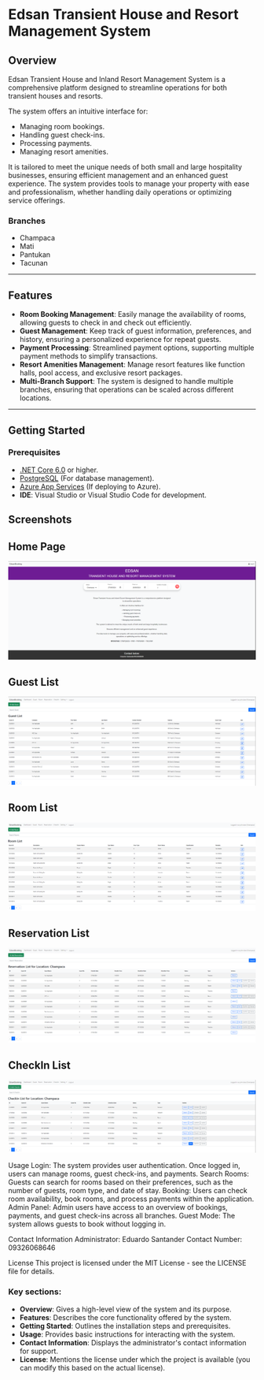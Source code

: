 # Edsan Transient House and Resort Management System

## Overview
Edsan Transient House and Inland Resort Management System is a comprehensive platform designed to streamline operations for both transient houses and resorts.

The system offers an intuitive interface for:
- Managing room bookings.
- Handling guest check-ins.
- Processing payments.
- Managing resort amenities.

It is tailored to meet the unique needs of both small and large hospitality businesses, ensuring efficient management and an enhanced guest experience. The system provides tools to manage your property with ease and professionalism, whether handling daily operations or optimizing service offerings.

### Branches
- Champaca
- Mati
- Pantukan
- Tacunan

---

## Features
- **Room Booking Management**: Easily manage the availability of rooms, allowing guests to check in and check out efficiently.
- **Guest Management**: Keep track of guest information, preferences, and history, ensuring a personalized experience for repeat guests.
- **Payment Processing**: Streamlined payment options, supporting multiple payment methods to simplify transactions.
- **Resort Amenities Management**: Manage resort features like function halls, pool access, and exclusive resort packages.
- **Multi-Branch Support**: The system is designed to handle multiple branches, ensuring that operations can be scaled across different locations.

---

## Getting Started

### Prerequisites
- [.NET Core 6.0](https://dotnet.microsoft.com/download/dotnet/6.0) or higher.
- [PostgreSQL](https://www.postgresql.org/download/) (For database management).
- [Azure App Services](https://portal.azure.com) (If deploying to Azure).
- **IDE**: Visual Studio or Visual Studio Code for development.

## Screenshots

## Home Page
![HomePage Screenshot](https://github.com/rconcellado/Edsan-Booking/blob/main/2024-09-27%2013_41_35-.png?raw=true)

## Guest List
![GuestList Screenshot](https://github.com/rconcellado/Edsan-Booking/blob/main/2024-09-27%2013_59_55--%20EdsanBooking.png?raw=true)

## Room List
![RoomList Screenshot](https://github.com/rconcellado/Edsan-Booking/blob/main/2024-09-27%2013_35_44--%20EdsanBooking.png?raw=true)

## Reservation List
![ReservationList Screenshot](https://github.com/rconcellado/Edsan-Booking/blob/main/2024-09-27%2014_26_48--%20EdsanBooking.png?raw=true)

## CheckIn List
![CheckInList Screenshot](https://github.com/rconcellado/Edsan-Booking/blob/main/2024-09-27%2014_41_36--%20EdsanBooking.png?raw=true)

Usage
Login:
The system provides user authentication. Once logged in, users can manage rooms, guest check-ins, and payments.
Search Rooms:
Guests can search for rooms based on their preferences, such as the number of guests, room type, and date of stay.
Booking:
Users can check room availability, book rooms, and process payments within the application.
Admin Panel:
Admin users have access to an overview of bookings, payments, and guest check-ins across all branches.
Guest Mode:
The system allows guests to book without logging in.

Contact Information
Administrator: Eduardo Santander
Contact Number: 09326068646

License
This project is licensed under the MIT License - see the LICENSE file for details.


### Key sections:
- **Overview**: Gives a high-level view of the system and its purpose.
- **Features**: Describes the core functionality offered by the system.
- **Getting Started**: Outlines the installation steps and prerequisites.
- **Usage**: Provides basic instructions for interacting with the system.
- **Contact Information**: Displays the administrator's contact information for support.
- **License**: Mentions the license under which the project is available (you can modify this based on the actual license).
